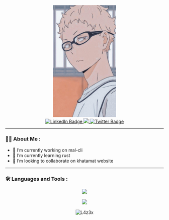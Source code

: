 <div id="header" align="center">
  <img src="icon.jpg" width="200"/>
  <div id="badges">
  <a href="https://dz.linkedin.com/in/moussa-mousselmal-49642a281?trk=people-guest_people_search-card">
    <img src="https://img.shields.io/badge/Linkedin-blue?logoSize=auto&style=for-the-badge" alt="LinkedIn Badge"/>
  </a>
  <a href="https://discordapp.com/users/1008642046657048597">
    <img src="https://img.shields.io/badge/Discord-darkblue?logoSize=auto&style=for-the-badge"/>
  </a>
  <a href="https://x.com/Moussa_l4z3x?t=Sihj2DzpGDo44zAB9GHgUA&s=09">
    <img src="https://img.shields.io/badge/X-black?logoSize=auto&style=for-the-badge" alt="Twitter Badge"/>
  </a>
  </div>
</div>

---

### :man_technologist: About Me :

- 🔭 I’m currently working on mal-cli
- 🌱 I’m currently learning rust
- 👯 I’m looking to collaborate on khatamat website

---

### :hammer_and_wrench: Languages and Tools :
<p align="center">
  <a href="https://skillicons.dev">
    <img src="https://skillicons.dev/icons?i=git,github,arch,django,python,js,react,mysql,postgres,postman,docker,redis,nginx,elasticsearch,rabbitmq,vscode" />
  </a>
   <p align="center"><img src="https://github-readme-stats.vercel.app/api?username=L4z3x&show_icons=true&include_all_commits=true&theme=gruvbox"></p>
  <p align="center"><img src="https://github-readme-stats.vercel.app/api/top-langs?username=L4z3x&show_icons=true&locale=en&layout=compact&line_height=20&title_color=7A7ADB&icon_color=2234AE&text_color=D3D3D3&bg_color=0,000000,130F40" width="375"  alt="L4z3x"/></p>

</p>





